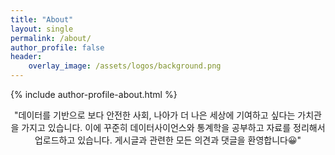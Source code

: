 ```yaml
---
title: "About"
layout: single
permalink: /about/
author_profile: false
header:
    overlay_image: /assets/logos/background.png
---
```

{% include author-profile-about.html %}

<div class="intro">
<p align="center">
"데이터를 기반으로 보다 <span class="word-highlight">안전한 사회</span>, 나아가 <span class="word-highlight">더 나은 세상</span>에 기여하고 싶다는 가치관을 가지고 있습니다. 이에 꾸준히 데이터사이언스와 통계학을 공부하고 자료를 정리해서 업로드하고 있습니다. 게시글과 관련한 모든 의견과 댓글을 환영합니다😀"
</p>
</div>
